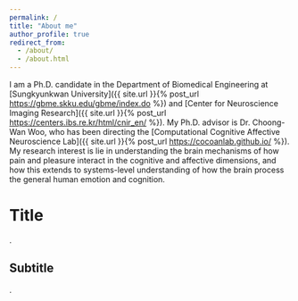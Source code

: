 ```yaml
---
permalink: /
title: "About me"
author_profile: true
redirect_from: 
  - /about/
  - /about.html
---
```


I am a Ph.D. candidate in the Department of Biomedical Engineering at [Sungkyunkwan University]({{ site.url }}{% post_url https://gbme.skku.edu/gbme/index.do %}) and [Center for Neuroscience Imaging Research]({{ site.url }}{% post_url https://centers.ibs.re.kr/html/cnir_en/ %}). My Ph.D. advisor is Dr. Choong-Wan Woo, who has been directing the [Computational Cognitive Affective Neuroscience Lab]({{ site.url }}{% post_url https://cocoanlab.github.io/ %}). My research interest is lie in understanding the brain mechanisms of how pain and pleasure interact in the cognitive and affective dimensions, and how this extends to systems-level understanding of how the brain process the general human emotion and cognition.

Title
======
.


Subtitle
------
.